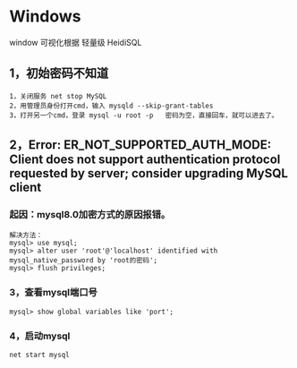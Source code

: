 # Windows
window 可视化根据 轻量级 HeidiSQL
## 1，初始密码不知道
~~~
1，关闭服务 net stop MySQL
2，用管理员身份打开cmd，输入 mysqld --skip-grant-tables
3，打开另一个cmd，登录 mysql -u root -p   密码为空，直接回车，就可以进去了。
~~~
## 2，Error: ER_NOT_SUPPORTED_AUTH_MODE: Client does not support authentication protocol requested by server; consider upgrading MySQL client
### 起因：mysql8.0加密方式的原因报错。
~~~
解决方法：
mysql> use mysql;
mysql> alter user 'root'@'localhost' identified with mysql_native_password by 'root的密码';
mysql> flush privileges;
~~~
### 3，查看mysql端口号
~~~
mysql> show global variables like 'port';
~~~
### 4，启动mysql 
~~~
net start mysql
~~~
